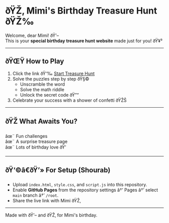 # ðŸŽ‚ Mimi's Birthday Treasure Hunt ðŸŽ‰

Welcome, dear Mimi! ðŸ’–  
This is your **special birthday treasure hunt website** made just for you! ðŸ¥³  

---

## ðŸŒŸ How to Play
1. Click the link ðŸ‘‰ [Start Treasure Hunt](https://yourusername.github.io/mimi-birthday/)  
2. Solve the puzzles step by step ðŸ§©  
   - Unscramble the word  
   - Solve the math riddle  
   - Unlock the secret code ðŸ”“  
3. Celebrate your success with a shower of confetti ðŸŽŠ  

---

## ðŸŽ What Awaits You?
âœ¨ Fun challenges  
âœ¨ A surprise treasure page  
âœ¨ Lots of birthday love ðŸ’  

---

## ðŸ‘©â€ðŸ’» For Setup (Shourab)
- Upload `index.html`, `style.css`, and `script.js` into this repository.  
- Enable **GitHub Pages** from the repository settings â†’ Pages â†’ select `main` branch â†’ `/root`.  
- Share the live link with Mimi ðŸŽ‚  

---

Made with ðŸ’– and ðŸŽ‚ for Mimi's birthday.
